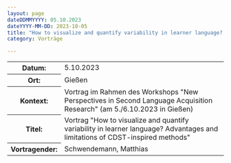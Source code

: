 ```yaml
---
layout: page
dateDDMMYYYY: 05.10.2023
dateYYYY-MM-DD: 2023-10-05
title: "How to visualize and quantify variability in learner language? Advantages and limitations of CDST-inspired methods"
category: Vorträge

---
```


<table>
    <tr>
      <th>Datum: </th>
      <td>5.10.2023</td>
    </tr>
     <tr>
      <th>Ort: </th>
      <td>Gießen</td>
    </tr>
    <tr>
      <th>Kontext: </th>
      <td>Vortrag im Rahmen des Workshops "New Perspectives in Second Language Acquisition Research" (am 5./6.10.2023 in Gießen)</td>
    </tr>
    <tr>
      <th>Titel: </th>
      <td>Vortrag "How to visualize and quantify variability in learner language? Advantages and limitations of CDST-inspired methods"</td>
    </tr>
    <tr>
      <th>Vortragender: </th>
      <td>Schwendemann, Matthias</td>
    </tr>
</table>